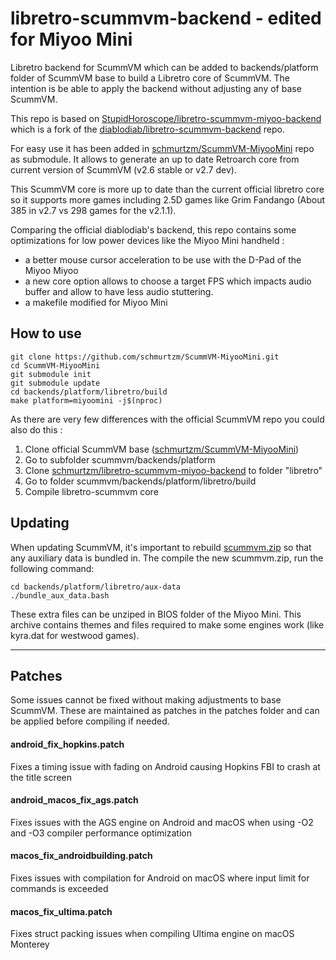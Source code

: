 # libretro-scummvm-backend   - edited for Miyoo Mini
Libretro backend for ScummVM which can be added to backends/platform folder of ScummVM base to build a Libretro core of ScummVM. The intention is be able to apply the backend without adjusting any of base ScummVM.

This repo is based on [StupidHoroscope/libretro-scummvm-miyoo-backend](https://github.com/StupidHoroscope/libretro-scummvm-miyoo-backend) which is a fork of the [diablodiab/libretro-scummvm-backend](https://github.com/diablodiab/libretro-scummvm-backend) repo.

For easy use it has been added in [schmurtzm/ScummVM-MiyooMini](https://github.com/schmurtzm/ScummVM-MiyooMini) repo as submodule.
It allows to generate an up to date Retroarch core from current version of ScummVM (v2.6 stable or v2.7 dev).

This ScummVM core is more up to date than the current official libretro core so it supports more games including 2.5D games like Grim Fandango (About 385 in v2.7 vs 298 games for the v2.1.1).


Comparing the official diablodiab's backend, this repo contains some optimizations for low power devices like the Miyoo Mini handheld : 
- a better mouse cursor acceleration to be use with the D-Pad of the Miyoo Miyoo
- a new core option allows to choose a target FPS which impacts audio buffer and allow to have less audio stuttering.
- a makefile modified for Miyoo Mini


## How to use

```
git clone https://github.com/schmurtzm/ScummVM-MiyooMini.git
cd ScummVM-MiyooMini
git submodule init 
git submodule update
cd backends/platform/libretro/build
make platform=miyoomini -j$(nproc)
```
As there are very few differences with the official ScummVM repo you could also do this : 

1. Clone official ScummVM base ([schmurtzm/ScummVM-MiyooMini](https://github.com/schmurtzm/ScummVM-MiyooMini))
2. Go to subfolder scummvm/backends/platform
3. Clone [schmurtzm/libretro-scummvm-miyoo-backend](https://github.com/schmurtzm/libretro-scummvm-miyoo-backend) to folder "libretro"
4. Go to folder scummvm/backends/platform/libretro/build
5. Compile libretro-scummvm core

## Updating
When updating ScummVM, it's important to rebuild [scummvm.zip](aux-data/scummvm.zip) so that any auxiliary data is bundled in. The compile the new scummvm.zip, run the following command:

```
cd backends/platform/libretro/aux-data
./bundle_aux_data.bash
```
These extra files can be unziped in BIOS folder of the Miyoo Mini. 
This archive contains themes and files required to make some engines work (like kyra.dat for westwood games).

---




## Patches
Some issues cannot be fixed without making adjustments to base ScummVM. These are maintained as patches in the patches folder and can be applied before compiling if needed.

#### android_fix_hopkins.patch
Fixes a timing issue with fading on Android causing Hopkins FBI to crash at the title screen

#### android_macos_fix_ags.patch
Fixes issues with the AGS engine on Android and macOS when using -O2 and -O3 compiler performance optimization

#### macos_fix_androidbuilding.patch
Fixes issues with compilation for Android on macOS where input limit for commands is exceeded

#### macos_fix_ultima.patch
Fixes struct packing issues when compiling Ultima engine on macOS Monterey



